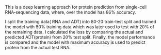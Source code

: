 This is a deep learning approach for protein prediction from single-cell RNA-sequencing data, where, over the model has 86% accuracy.


I split the training data( RNA and ADT) into 80-20 train-test split and trained the model with 80% training data which was later used to test with 20% of the remaining data. I calculated the loss by comparing the actual and predicted ADT(protein) from 20% test split. Finally, the model performance is compared and the model with maximum accuracy is used to predict protein from the actual test RNA.
